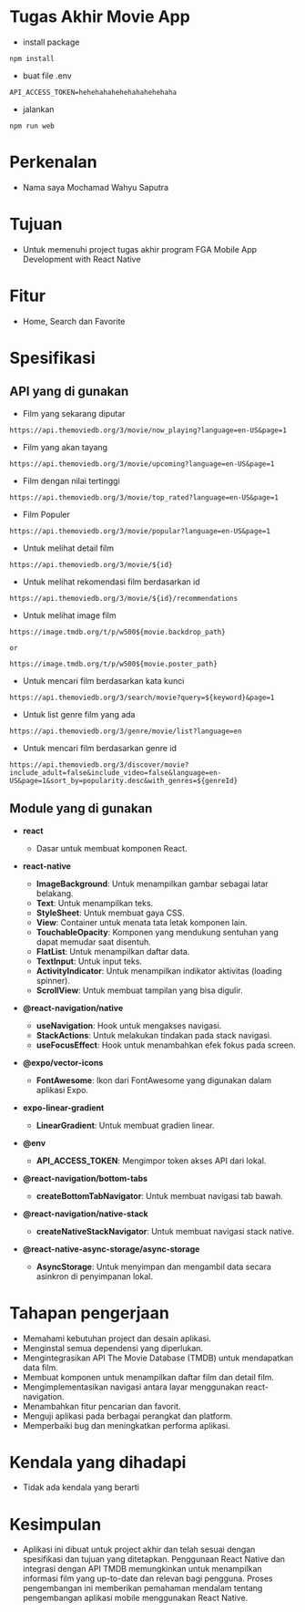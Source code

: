 # Tugas Akhir Movie App

- install package
```
npm install
```

- buat file .env
```
API_ACCESS_TOKEN=hehehahahehehahahehehaha
```

- jalankan
```
npm run web
```

# Perkenalan

- Nama saya Mochamad Wahyu Saputra

# Tujuan

- Untuk memenuhi project tugas akhir program FGA Mobile App Development with React Native

# Fitur

- Home, Search dan Favorite

# Spesifikasi

## API yang di gunakan

- Film yang sekarang diputar
```
https://api.themoviedb.org/3/movie/now_playing?language=en-US&page=1
```

- Film yang akan tayang
```
https://api.themoviedb.org/3/movie/upcoming?language=en-US&page=1
```

- Film dengan nilai tertinggi
```
https://api.themoviedb.org/3/movie/top_rated?language=en-US&page=1
```

- Film Populer
```
https://api.themoviedb.org/3/movie/popular?language=en-US&page=1
```

- Untuk melihat detail film
```
https://api.themoviedb.org/3/movie/${id}
```

- Untuk melihat rekomendasi film berdasarkan id
```
https://api.themoviedb.org/3/movie/${id}/recommendations
```

- Untuk melihat image film
```
https://image.tmdb.org/t/p/w500${movie.backdrop_path}

or

https://image.tmdb.org/t/p/w500${movie.poster_path}
```

- Untuk mencari film berdasarkan kata kunci
```
https://api.themoviedb.org/3/search/movie?query=${keyword}&page=1
```

- Untuk list genre film yang ada
```
https://api.themoviedb.org/3/genre/movie/list?language=en
```

- Untuk mencari film berdasarkan genre id
```
https://api.themoviedb.org/3/discover/movie?include_adult=false&include_video=false&language=en-US&page=1&sort_by=popularity.desc&with_genres=${genreId}
```

## Module yang di gunakan

- **react**
  - Dasar untuk membuat komponen React.

- **react-native**
  - **ImageBackground**: Untuk menampilkan gambar sebagai latar belakang.
  - **Text**: Untuk menampilkan teks.
  - **StyleSheet**: Untuk membuat gaya CSS.
  - **View**: Container untuk menata tata letak komponen lain.
  - **TouchableOpacity**: Komponen yang mendukung sentuhan yang dapat memudar saat disentuh.
  - **FlatList**: Untuk menampilkan daftar data.
  - **TextInput**: Untuk input teks.
  - **ActivityIndicator**: Untuk menampilkan indikator aktivitas (loading spinner).
  - **ScrollView**: Untuk membuat tampilan yang bisa digulir.

- **@react-navigation/native**
  - **useNavigation**: Hook untuk mengakses navigasi.
  - **StackActions**: Untuk melakukan tindakan pada stack navigasi.
  - **useFocusEffect**: Hook untuk menambahkan efek fokus pada screen.

- **@expo/vector-icons**
  - **FontAwesome**: Ikon dari FontAwesome yang digunakan dalam aplikasi Expo.

- **expo-linear-gradient**
  - **LinearGradient**: Untuk membuat gradien linear.

- **@env**
  - **API_ACCESS_TOKEN**: Mengimpor token akses API dari lokal.

- **@react-navigation/bottom-tabs**
  - **createBottomTabNavigator**: Untuk membuat navigasi tab bawah.

- **@react-navigation/native-stack**
  - **createNativeStackNavigator**: Untuk membuat navigasi stack native.

- **@react-native-async-storage/async-storage**
  - **AsyncStorage**: Untuk menyimpan dan mengambil data secara asinkron di penyimpanan lokal.

# Tahapan pengerjaan

- Memahami kebutuhan project dan desain aplikasi.
- Menginstal semua dependensi yang diperlukan.
- Mengintegrasikan API The Movie Database (TMDB) untuk mendapatkan data film.
- Membuat komponen untuk menampilkan daftar film dan detail film.
- Mengimplementasikan navigasi antara layar menggunakan react-navigation.
- Menambahkan fitur pencarian dan favorit.
- Menguji aplikasi pada berbagai perangkat dan platform.
- Memperbaiki bug dan meningkatkan performa aplikasi.

# Kendala yang dihadapi

- Tidak ada kendala yang berarti

# Kesimpulan

- Aplikasi ini dibuat untuk project akhir dan telah sesuai dengan spesifikasi dan tujuan yang ditetapkan. Penggunaan React Native dan integrasi dengan API TMDB memungkinkan untuk menampilkan informasi film yang up-to-date dan relevan bagi pengguna. Proses pengembangan ini memberikan pemahaman mendalam tentang pengembangan aplikasi mobile menggunakan React Native.